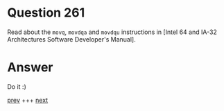 
# Question 261



Read about the `movq`, `movdqa` and `movdqu` instructions in
[Intel 64 and IA-32 Architectures Software Developer's Manual].  


# Answer



Do it :)


[prev](260.md) +++ [next](262.md)
